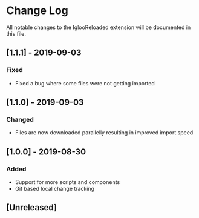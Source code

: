 # Change Log

All notable changes to the IglooReloaded extension will be documented in this file.

## [1.1.1] - 2019-09-03
### Fixed
- Fixed a bug where some files were not getting imported

## [1.1.0] - 2019-09-03
### Changed
- Files are now downloaded parallelly resulting in improved import speed

## [1.0.0] - 2019-08-30
### Added
- Support for more scripts and components
- Git based local change tracking

## [Unreleased]
